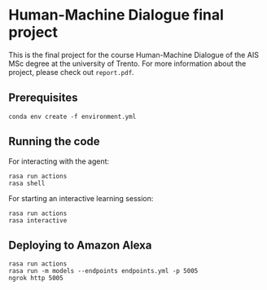 # Human-Machine Dialogue final project

This is the final project for the course Human-Machine Dialogue of the AIS MSc degree at the university of Trento.
For more information about the project, please check out `report.pdf`.


## Prerequisites
```
conda env create -f environment.yml
```

## Running the code

For interacting with the agent:
```
rasa run actions
rasa shell
```

For starting an interactive learning session:
```
rasa run actions
rasa interactive
```


## Deploying to Amazon Alexa

```
rasa run actions
rasa run -m models --endpoints endpoints.yml -p 5005
ngrok http 5005
```